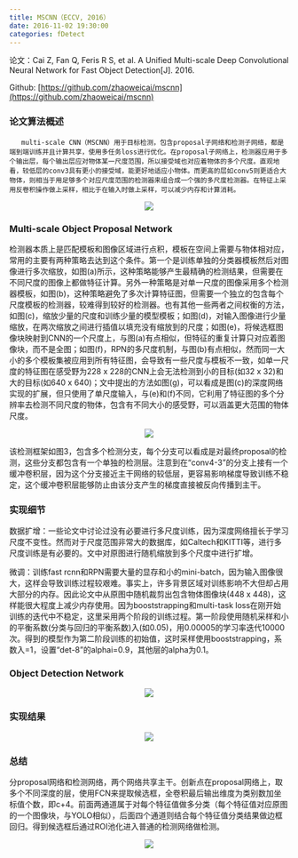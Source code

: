 ```yaml
---
title: MSCNN（ECCV, 2016）
date: 2016-11-02 19:30:00
categories: fDetect
---
```


<script type="text/javascript" src="http://cdn.mathjax.org/mathjax/latest/MathJax.js?config=default"></script>

论文：Cai Z, Fan Q, Feris R S, et al. A Unified Multi-scale Deep Convolutional Neural Network for Fast Object Detection[J]. 2016.

Github: [https://github.com/zhaoweicai/mscnn](https://github.com/zhaoweicai/mscnn)

### 论文算法概述

       multi-scale CNN（MSCNN）用于目标检测，包含proposal子网络和检测子网络，都是端到端训练并且计算共享，使用多任务loss进行优化。在proposal子网络上，检测器应用于多个输出层，每个输出层应对物体某一尺度范围，所以接受域也对应着物体的多个尺度。直观地看，较低层的conv3具有更小的接受域，能更好地适应小物体。而更高的层如conv5则更适合大物体，则相当于用足够多个对应尺度范围的检测器来组合成一个强的多尺度检测器。在特征上采用反卷积操作做上采样，相比于在输入时做上采样，可以减少内存和计算消耗。

<center><img src="{{ site.baseurl }}/images/pdDetect/mscnn1.png"></center>

### Multi-scale Object Proposal Network

   检测器本质上是匹配模板和图像区域进行点积，模板在空间上需要与物体相对应，常用的主要有两种策略去达到这个条件。第一个是训练单独的分类器模板然后对图像进行多次缩放，如图(a)所示，这种策略能够产生最精确的检测结果，但需要在不同尺度的图像上都做特征计算。另外一种策略是对单一尺度的图像采用多个检测器模板，如图(b)，这种策略避免了多次计算特征图，但需要一个独立的包含每个尺度模板的检测器，较难得到较好的检测器。也有其他一些两者之间权衡的方法，如图(c)，缩放少量的尺度和训练少量的模型模板；如图(d)，对输入图像进行少量缩放，在两次缩放之间进行插值以填充没有缩放到的尺度；如图(e)，将候选框图像块映射到CNN的一个尺度上，与图(a)有点相似，但特征的重复计算只对应着图像块，而不是全图；如图(f)，RPN的多尺度机制，与图(b)有点相似，然而同一大小的多个模板集被应用到所有特征图，会导致有一些尺度与模板不一致，如单一尺度的特征图在感受野为228 x 228的CNN上会无法检测到小的目标(如32 x 32)和大的目标(如640 x 640)；文中提出的方法如图(g)，可以看成是图(c)的深度网络实现的扩展，但只使用了单尺度输入，与(e)和(f)不同，它利用了特征图的多个分辨率去检测不同尺度的物体，包含有不同大小的感受野，可以涵盖更大范围的物体尺度。

<center><img src="{{ site.baseurl }}/images/pdDetect/mscnn2.png"></center>

   该检测框架如图3，包含多个检测分支，每个分支可以看成是对最终proposal的检测，这些分支都包含有一个单独的检测层。注意到在“conv4-3”的分支上接有一个缓冲卷积层，因为这个分支接近主干网络的较低层，更容易影响梯度导致训练不稳定，这个缓冲卷积层能够防止由该分支产生的梯度直接被反向传播到主干。


### 实现细节

   数据扩增：一些论文中讨论过没有必要进行多尺度训练，因为深度网络擅长于学习尺度不变性。然而对于尺度范围非常大的数据库，如Caltech和KITTI等，进行多尺度训练是有必要的。文中对原图进行随机缩放到多个尺度中进行扩增。
   
   微调：训练fast rcnn和RPN需要大量的显存和小的mini-batch，因为输入图像很大，这样会导致训练过程较艰难。事实上，许多背景区域对训练影响不大但却占用大部分的内存。因此论文中从原图中随机裁剪出包含物体图像块(448 x 448)，这样能很大程度上减少内存使用。因为booststrapping和multi-task loss在刚开始训练的迭代中不稳定，这里采用两个阶段的训练过程。第一阶段使用随机采样和小的平衡系数(分类与回归的平衡系数)入(如0.05)，用0.00005的学习率迭代10000次。得到的模型作为第二阶段训练的初始值，这时采样使用booststrapping，系数入=1，设置“det-8”的alphai=0.9，其他层的alpha为0.1。

### Object Detection Network

<center><img src="{{ site.baseurl }}/images/pdDetect/mscnn3.png"></center>

### 实现结果

<center><img src="{{ site.baseurl }}/images/pdDetect/mscnn4.png"></center>

### 总结

   分proposal网络和检测网络，两个网络共享主干。创新点在proposal网络上，取多个不同深度的层，使用FCN来提取候选框，全卷积最后输出维度为类别数加坐标值个数，即c+4。前面两通道属于对每个特征值做多分类（每个特征值对应原图的一个图像块，与YOLO相似），后面四个通道则结合每个特征值分类结果做边框回归。得到候选框后通过ROI池化进入普通的检测网络做检测。

<center><img src="{{ site.baseurl }}/images/pdDetect/mscnn5.png"></center>